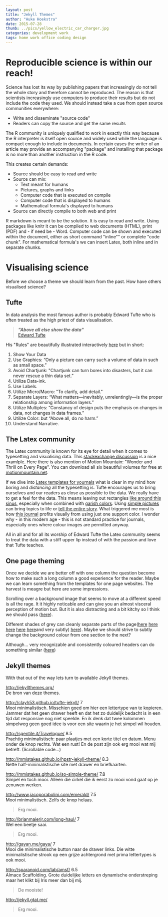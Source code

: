 ```yaml
---
layout: post
title: "Jekyll Themes"
author: "Auke Hoekstra"
date: 2015-07-28
thumb: ../pics/yellow_electric_car_charger.jpg
categories: development work
tags: home work office coding design
---
```


# Reproducible science is within our reach!
Science has lost its way by publishing papers that increasingly do not tell the whole story and therefore cannot be reproduced. The reason is that scientists increasingly use computers to produce their results but do not include the code they used. We should instead take a cue from open source communities everywhere:

  * Write and disseminate "source code"
  * Readers can copy the source and get the same results

The R community is uniquely qualified to work in exactly this way because the R interpreter is itself open source and widely used while the language is compact enough to include in documents. In certain cases the writer of an article may provide an accompanying "package" and installing that package is no more than another instruction in the R code.

This creates certain demands:

  * Source should be easy to read and write
  * Source can mix:
    * Text meant for humans
    * Pictures, graphs and links
    * Computer code that is executed on compile
    * Computer code that is displayed to humans
    * Mathematical formula's displayed to humans
  * Source can directly compile to both web and print

R markdown is meant to be the solution. It is easy to read and write. Using packages like knitr it can be compiled to web documents (HTML), print (PDF) and - if need be - Word. Computer code can be shown and executed within the document, either as short command "inline"" or complete "code chunk". For mathematical formula's we can insert Latex, both inline and in separate chunks.

# Visualising science
Before we choose a theme we should learn from the past. How have others visualised science?

## Tufte
In data analysis the most famous author is probably Edward Tufte who is often treated as the high priest of data visualisation.

> ***"Above all else show the data"***  
> [Edward Tufte](https://bianalystblog.wordpress.com/2013/04/06/above-all-else-show-the-data-edward-tufte/)

His "Rules" are beautifully illustrated interactively [here](http://www.sealthreinhold.com/school/tuftes-rules/) but in short:

  1. Show Your Data
  2. Use Graphics: “Only a picture can carry such a volume of data in such as small space.”
  3. Avoid Chartjunk: "Chartjunk can turn bores into disasters, but it can never rescue a thin data set.”
  4. Utilize Data-ink.
  5. Use Labels.
  6. Utilize Micro/Macro: "To clarify, add detail."
  7. Separate Layers: “What matters—inevitably, unrelentingly—is the proper relationship among information layers.”
  8. Utilize Multiples: “Constancy of design puts the emphasis on changes in data, not changes in data frames.”
  9. Utilize Color: but “Above all, do no harm.”
  10. Understand Narrative.

## The Latex community
The Latex community is known for its eye for detail when it comes to typesetting and visualising data. This [stackexchange discussion](http://tex.stackexchange.com/questions/1319/showcase-of-beautiful-typography-done-in-tex-friends) is a nice examlple. Here there is also mention of Motion Mountain: "Wonder and Thrill on Every Page". You can download all six beautiful volumes for free at [motionmountain.net](http://www.motionmountain.net/).

If we dive into [Latex templates for yournals](https://www.sharelatex.com/templates/journals) what is clear in my mind how *boring* and *distancing* all the typesetting is. Tufte encourages us to bring ourselves and our readers as close as possible to the data. We really have to get a feel for the data. This means leaving out rectangles [like around this sinus](https://www.sharelatex.com/templates/52fb896f33621a613683ec93/v/2/pdf?inline=true&name=MNRAS%20%28Oxford%20University%20Press%29), especially when combined with [garish colors](https://www.sharelatex.com/templates/52fb87dd33621a613683ec84/v/1/pdf?inline=true&name=ICML). Using [simple pictures](https://www.sharelatex.com/templates/52fe01e834a287a85245b4cf/v/1/pdf?inline=true&name=VLDB%20Paper) can bring topics to life or [tell the entire story](https://www.sharelatex.com/templates/537363fe196e12e838a758ce/v/1/pdf?inline=true&name=British%20Machine%20Vision%20Conference%20%28BMVC%29%20Extended%20Abstract). What triggered me most is how [this journal](https://www.sharelatex.com/templates/52fb8e0b33621a613683ecba/v/1/pdf?inline=true&name=Central%20European%20Journal%20of%20Mathematics) profits visually from using just one support color. I wonder why - in this modern age - this is not standard practice for journals, especially ones where colour images are permitted anyway.

All in all and for all its worship of Edward Tufte the Latex community seems to treat the data with a stiff upper lip instead of with the passion and love that Tufte teaches.

## One page theming
Once we decide we are better off with one column the question become how to make such a long column a good experience for the reader. Maybe we can learn something from the templates for one page websites. The harvest is meagre but here are some impressions.

Scrolling over a background image that seems to move at a different speed is all the rage. It it highly noticable and can give you an almost visceral perception of motion but. But it is also distracting and a bit kitchy so I think we should pass ([here](http://demo.rocknrolladesigns.com/html/jarvis/)).

Different shades of grey can cleanly separate parts of the page([here](http://demo.imransdesign.com/unika/) [here](http://www.templategarden.com/preview/alpha/template/index.html) [here](http://ironsummitmedia.github.io/startbootstrap-agency/) [here](http://make-lemonade.co/themes/?theme=Booker) [here](https://onepagelove.com/oneengine)and very subtly) [here](http://themeforest.net/item/quickstep-responsive-one-page-portfolio-theme/full_screen_preview/3237426)). Maybe we should strive to subtly change the background colour from one section to the next?

Although... very recognizable and consistently coloured headers can do something similar ([here](https://onepagelove.com/klim))

## Jekyll themes
With that out of the way lets turn to available Jekyll themes.




<http://jekyllthemes.org/>  
De bron van deze themes.


<http://clayh53.github.io/tufte-jekyll/> 7  
Mooi minimalistisch. Misschien goed om hier een lettertype van te kopieren. Jammer dat het geen drawer heeft en dat het zo duidelijk bedacht is in een tijd dat responsive nog niet speelde. En ik denk dat twee kolommen simpelweg geen goed idee is voor een site waarin je het simpel wil houden.




<http://sgentile.it/Travelogue/> 8.5  
Prachtig minimalistisch: paar plaatjes met een korte titel en datum. Menu onder de knop rechts. Wat een rust! En de post zijn ook erg mooi wat mij betreft. (Scrollable code...)

<http://mmistakes.github.io/hpstr-jekyll-theme/> 8.3  
Nette half-minimalistische site met drawer en briefkaarten.

<http://mmistakes.github.io/so-simple-theme/> 7.8  
Simpel en toch mooi. Alleen die cirkel die ik eerst zo mooi vond gaat op je zenuwen werken.

<http://www.jacoporabolini.com/emerald/> 7.5  
Mooi minimalistisch. Zelfs de knop helaas.



> Erg mooi.

<http://brianmaierjr.com/long-haul/> 7  
Wel een beetje saai.

> Erg mooi.

<http://gayan.me/gaya/> 7  
Mooi die minimalistische button naar de drawer links.
Die witte minimalistische strook op een grijze achtergrond met prima lettertypes is ook mooi.

<http://sparanoid.com/lab/amsf/> 6.5  
Almace Scaffolding. Grote duidelijke letters en dynamische onderstreping maar het klikt bij Iris meer dan bij mij.

> De mooiste!

<http://jekyll.gtat.me/>

> Erg mooi.
